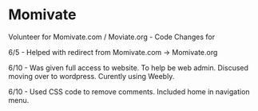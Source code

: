 # Momivate
Volunteer for Momivate.com / Moviate.org - Code Changes for

6/5 - Helped with redirect from Momivate.com -> Momivate.org 

6/10 - Was given full access to website. To help be web admin.  Discused moving over to wordpress. Curently using Weebly.

6/10 - Used CSS code to remove comments. Included home in navigation menu.

